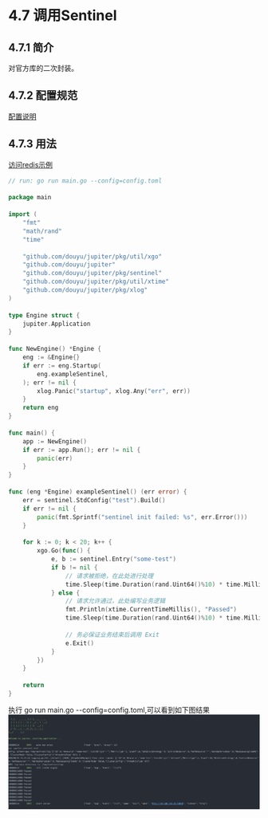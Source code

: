 # 4.7 调用Sentinel

## 4.7.1 简介

对官方库的二次封装。

## 4.7.2 配置规范

[配置说明](http://jupiter.douyu.com/jupiter/6.11sentinel.html)

## 4.7.3 用法

[访问redis示例](https://github.com/douyu/jupiter-examples/tree/main/sentinel)

```go
// run: go run main.go --config=config.toml

package main

import (
    "fmt"
    "math/rand"
    "time"

    "github.com/douyu/jupiter/pkg/util/xgo"
    "github.com/douyu/jupiter"
    "github.com/douyu/jupiter/pkg/sentinel"
    "github.com/douyu/jupiter/pkg/util/xtime"
    "github.com/douyu/jupiter/pkg/xlog"
)

type Engine struct {
    jupiter.Application
}

func NewEngine() *Engine {
    eng := &Engine{}
    if err := eng.Startup(
        eng.exampleSentinel,
    ); err != nil {
        xlog.Panic("startup", xlog.Any("err", err))
    }
    return eng
}

func main() {
    app := NewEngine()
    if err := app.Run(); err != nil {
        panic(err)
    }
}

func (eng *Engine) exampleSentinel() (err error) {
    err = sentinel.StdConfig("test").Build()
    if err != nil {
        panic(fmt.Sprintf("sentinel init failed: %s", err.Error()))
    }

    for k := 0; k < 20; k++ {
        xgo.Go(func() {
            e, b := sentinel.Entry("some-test")
            if b != nil {
                // 请求被拒绝，在此处进行处理
                time.Sleep(time.Duration(rand.Uint64()%10) * time.Millisecond)
            } else {
                // 请求允许通过，此处编写业务逻辑
                fmt.Println(xtime.CurrentTimeMillis(), "Passed")
                time.Sleep(time.Duration(rand.Uint64()%10) * time.Millisecond)

                // 务必保证业务结束后调用 Exit
                e.Exit()
            }
        })
    }

    return
}

```

执行 go run main.go --config=config.toml,可以看到如下图结果
![image](../static/jupiter/6.11sentinel.png)
